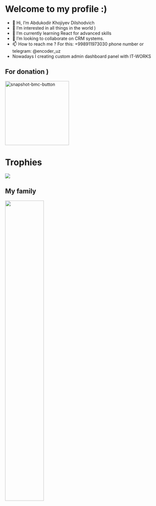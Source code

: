 # Welcome to my profile :)


- 👋 Hi, I’m Abdukodir Khojiyev Dilshodvich
- 👀 I’m interested in all things in the world )
- 🌱 I’m currently learning React for advanced skills
- 🧐 I’m looking to collaborate on CRM systems.
- 📫 How to reach me ? For this: +998911973030 phone number or telegram: @encoder_uz
- Nowadays I creating custom admin dashboard panel with IT-WORKS
## For donation )
<a href="https://buymeacoffee.com/encoderuz" target="_blank" rel="noreferrer"> <img width="208" alt="snapshot-bmc-button" src="https://github.com/encoderuz/encoderuz/assets/43345536/e5002e56-1775-4dea-8ea8-9da9e20f4cd4"> </a>

# Trophies
<p align="left">
  <img alig src="https://github-profile-trophy.vercel.app/?username=encoderuz&column=7&rank=SSS,SS,S,AAA,AA,A,B,C" />
</p>
                                                                                           

[//]: # (<a href="" target="_blank" rel="noreferrer"> <img src="" height="50" /> </a> )

## My family
<a href="https://it-works.uz" target="_blank" rel="noreferrer"> <img src="https://it-works.uz/Untitled-1.png" width="50%" /> </a>
